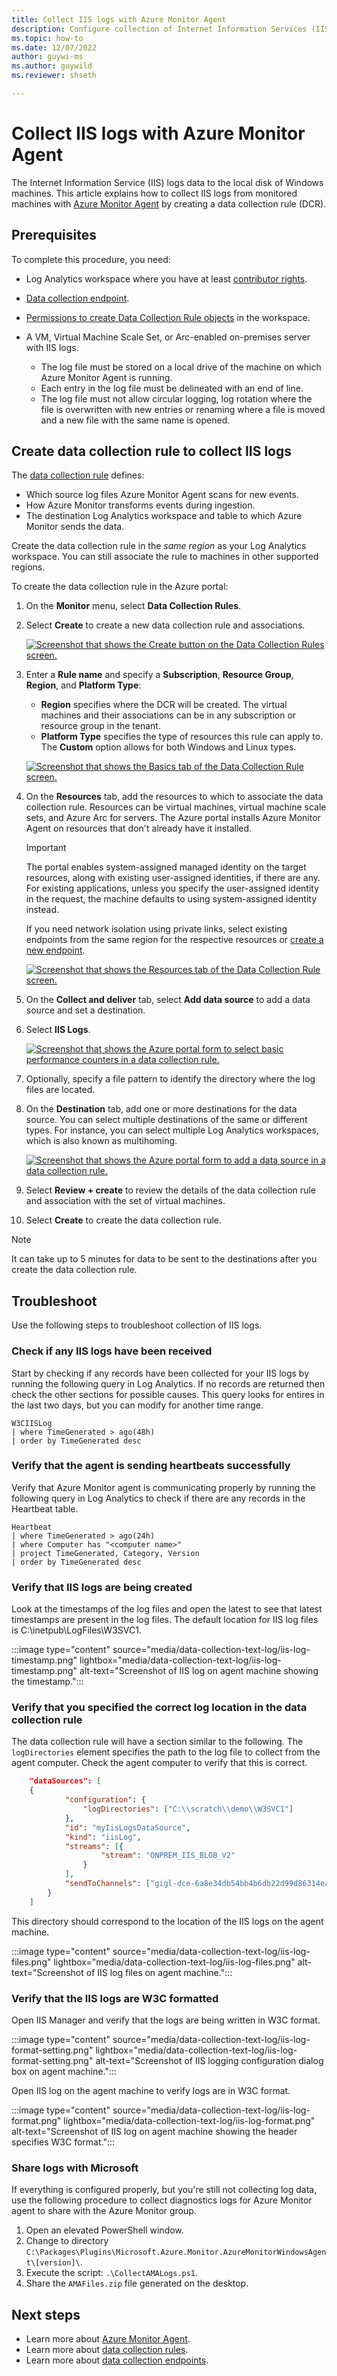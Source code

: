 ```yaml
---
title: Collect IIS logs with Azure Monitor Agent
description: Configure collection of Internet Information Services (IIS) logs on virtual machines with Azure Monitor Agent.
ms.topic: how-to
ms.date: 12/07/2022
author: guywi-ms
ms.author: guywild
ms.reviewer: shseth

---
```


# Collect IIS logs with Azure Monitor Agent

The Internet Information Service (IIS) logs data to the local disk of Windows machines. This article explains how to collect IIS logs from monitored machines with [Azure Monitor Agent](azure-monitor-agent-overview.md) by creating a data collection rule (DCR). 

## Prerequisites
To complete this procedure, you need: 

- Log Analytics workspace where you have at least [contributor rights](../logs/manage-access.md#azure-rbac).
- [Data collection endpoint](../essentials/data-collection-endpoint-overview.md#create-data-collection-endpoint).
- [Permissions to create Data Collection Rule objects](../essentials/data-collection-rule-overview.md#permissions) in the workspace.
- A VM, Virtual Machine Scale Set, or Arc-enabled on-premises server with IIS logs. 
    
    - The log file must be stored on a local drive of the machine on which Azure Monitor Agent is running. 
    - Each entry in the log file must be delineated with an end of line. 
    - The log file must not allow circular logging, log rotation where the file is overwritten with new entries or renaming where a file is moved and a new file with the same name is opened. 
## Create data collection rule to collect IIS logs
The [data collection rule](../essentials/data-collection-rule-overview.md) defines: 

- Which source log files Azure Monitor Agent scans for new events.
- How Azure Monitor transforms events during ingestion.
- The destination Log Analytics workspace and table to which Azure Monitor sends the data.

Create the data collection rule in the *same region* as your Log Analytics workspace. You can still associate the rule to machines in other supported regions.

To create the data collection rule in the Azure portal:

1. On the **Monitor** menu, select **Data Collection Rules**.
1. Select **Create** to create a new data collection rule and associations.

    [ ![Screenshot that shows the Create button on the Data Collection Rules screen.](media/data-collection-rule-azure-monitor-agent/data-collection-rules-updated.png) ](media/data-collection-rule-azure-monitor-agent/data-collection-rules-updated.png#lightbox)

1. Enter a **Rule name** and specify a **Subscription**, **Resource Group**, **Region**, and **Platform Type**:

    - **Region** specifies where the DCR will be created. The virtual machines and their associations can be in any subscription or resource group in the tenant.
    - **Platform Type** specifies the type of resources this rule can apply to. The **Custom** option allows for both Windows and Linux types.

    [ ![Screenshot that shows the Basics tab of the Data Collection Rule screen.](media/data-collection-rule-azure-monitor-agent/data-collection-rule-basics-updated.png) ](media/data-collection-rule-azure-monitor-agent/data-collection-rule-basics-updated.png#lightbox)

1. On the **Resources** tab, add the resources to which to associate the data collection rule. Resources can be virtual machines, virtual machine scale sets, and Azure Arc for servers. The Azure portal installs Azure Monitor Agent on resources that don't already have it installed. 

    > [!IMPORTANT]
    > The portal enables system-assigned managed identity on the target resources, along with existing user-assigned identities, if there are any. For existing applications, unless you specify the user-assigned identity in the request, the machine defaults to using system-assigned identity instead.

    If you need network isolation using private links, select existing endpoints from the same region for the respective resources or [create a new endpoint](../essentials/data-collection-endpoint-overview.md).

    [ ![Screenshot that shows the Resources tab of the Data Collection Rule screen.](media/data-collection-rule-azure-monitor-agent/data-collection-rule-virtual-machines-with-endpoint.png) ](media/data-collection-rule-azure-monitor-agent/data-collection-rule-virtual-machines-with-endpoint.png#lightbox)

1. On the **Collect and deliver** tab, select **Add data source** to add a data source and set a destination.
1. Select **IIS Logs**.

    [ ![Screenshot that shows the Azure portal form to select basic performance counters in a data collection rule.](media/data-collection-iis/iis-data-collection-rule.png) ](media/data-collection-iis/iis-data-collection-rule.png#lightbox)

1. Optionally, specify a file pattern to identify the directory where the log files are located. 
1. On the **Destination** tab, add one or more destinations for the data source. You can select multiple destinations of the same or different types. For instance, you can select multiple Log Analytics workspaces, which is also known as multihoming.

    [ ![Screenshot that shows the Azure portal form to add a data source in a data collection rule.](media/data-collection-rule-azure-monitor-agent/data-collection-rule-destination.png) ](media/data-collection-rule-azure-monitor-agent/data-collection-rule-destination.png#lightbox)

1. Select **Review + create** to review the details of the data collection rule and association with the set of virtual machines.
1. Select **Create** to create the data collection rule.

> [!NOTE]
> It can take up to 5 minutes for data to be sent to the destinations after you create the data collection rule.

## Troubleshoot
Use the following steps to troubleshoot collection of IIS logs. 

### Check if any IIS logs have been received
Start by checking if any records have been collected for your IIS logs by running the following query in Log Analytics. If no records are returned then check the other sections for possible causes. This query looks for entires in the last two days, but you can modify for another time range.

``` kusto
W3CIISLog
| where TimeGenerated > ago(48h)
| order by TimeGenerated desc
```

### Verify that the agent is sending heartbeats successfully
Verify that Azure Monitor agent is communicating properly by running the following query in Log Analytics to check if there are any records in the Heartbeat table.

``` kusto
Heartbeat
| where TimeGenerated > ago(24h)
| where Computer has "<computer name>"
| project TimeGenerated, Category, Version
| order by TimeGenerated desc
```

### Verify that IIS logs are being created
Look at the timestamps of the log files and open the latest to see that latest timestamps are present in the log files. The default location for IIS log files is C:\\inetpub\\LogFiles\\W3SVC1.

:::image type="content" source="media/data-collection-text-log/iis-log-timestamp.png" lightbox="media/data-collection-text-log/iis-log-timestamp.png" alt-text="Screenshot of IIS log on agent machine showing the timestamp.":::

### Verify that you specified the correct log location in the data collection rule
The data collection rule will have a section similar to the following. The `logDirectories` element specifies the path to the log file to collect from the agent computer. Check the agent computer to verify that this is correct.

``` json
    "dataSources": [
    {
            "configuration": {
                "logDirectories": ["C:\\scratch\\demo\\W3SVC1"]
            },
            "id": "myIisLogsDataSource",
            "kind": "iisLog",
            "streams": [{
                    "stream": "ONPREM_IIS_BLOB_V2"
                }
            ],
            "sendToChannels": ["gigl-dce-6a8e34db54bb4b6db22d99d86314eaee"]
        }
    ]
```

This directory should correspond to the location of the IIS logs on the agent machine.

:::image type="content" source="media/data-collection-text-log/iis-log-files.png" lightbox="media/data-collection-text-log/iis-log-files.png" alt-text="Screenshot of IIS log files on agent machine.":::

### Verify that the IIS logs are W3C formatted
Open IIS Manager and verify that the logs are being written in W3C format.

:::image type="content" source="media/data-collection-text-log/iis-log-format-setting.png" lightbox="media/data-collection-text-log/iis-log-format-setting.png" alt-text="Screenshot of IIS logging configuration dialog box on agent machine.":::

Open IIS log on the agent machine to verify logs are in W3C format.

:::image type="content" source="media/data-collection-text-log/iis-log-format.png" lightbox="media/data-collection-text-log/iis-log-format.png" alt-text="Screenshot of IIS log on agent machine showing the header specifies W3C format.":::

### Share logs with Microsoft
If everything is configured properly, but you're still not collecting log data, use the following procedure to collect diagnostics logs for Azure Monitor agent to share with the Azure Monitor group.

1. Open an elevated PowerShell window.
1. Change to directory `C:\Packages\Plugins\Microsoft.Azure.Monitor.AzureMonitorWindowsAgent\[version]\`.
1. Execute the script: `.\CollectAMALogs.ps1`.
1. Share the `AMAFiles.zip` file generated on the desktop.

## Next steps

- Learn more about [Azure Monitor Agent](azure-monitor-agent-overview.md).
- Learn more about [data collection rules](../essentials/data-collection-rule-overview.md).
- Learn more about [data collection endpoints](../essentials/data-collection-endpoint-overview.md).
